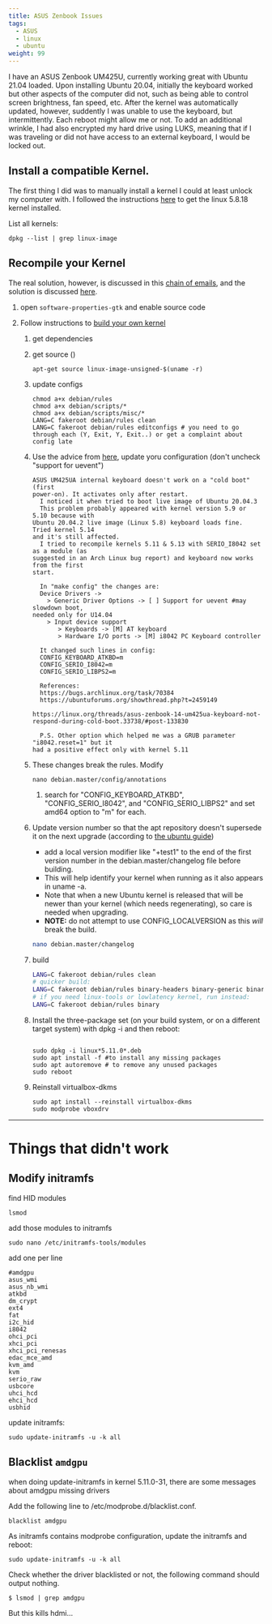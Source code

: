 ```yaml
---
title: ASUS Zenbook Issues
tags:
  - ASUS
  - linux
  - ubuntu
weight: 99
---
```


I have an ASUS Zenbook UM425U, currently working great with Ubuntu 21.04 loaded.  Upon installing Ubuntu 20.04, initially the keyboard worked but other aspects of the computer did not, such as being able to control screen brightness, fan speed, etc.  After the kernel was automatically updated, however, suddently I was unable to use the keyboard, but intermittently.  Each reboot might allow me or not.  To add an additional wrinkle, I had also encrypted my hard drive using LUKS, meaning that if I was traveling or did not have access to an external keyboard, I would be locked out.

## Install a compatible Kernel.  

The first thing I did was to manually install a kernel I could at least unlock my computer with.  I followed the instructions [here](https://www.how2shout.com/linux/install-linux-5-8-kernel-on-ubuntu-20-04-lts/) to get the linux 5.8.18 kernel installed.

List all kernels:

```
dpkg --list | grep linux-image
```

## Recompile your Kernel

The real solution, however, is discussed in this [chain of emails](https://www.mail-archive.com/search?l=ubuntu-bugs@lists.ubuntu.com&q=subject:%22%5C%5BBug+1943832%5C%5D+Re%5C%3A+Keyboard+doesn%27t+work+on+a+%5C%22cold+boot%5C%22+with+built%5C-in+%5C%22i8042+PC+Keyboard+controller%5C%22+%5C%28ASUS+UM425UA%5C%29%22&o=newest&f=1), and the solution is discussed  [here](https://www.mail-archive.com/ubuntu-bugs@lists.ubuntu.com/msg5955393.html).

1. open ```software-properties-gtk``` and enable source code
1. Follow instructions to [build your own kernel](https://wiki.ubuntu.com/Kernel/BuildYourOwnKernel)

    1. get dependencies
    1. get source ()

        ```
        apt-get source linux-image-unsigned-$(uname -r)
        ```

    1. update configs
    
        ```
        chmod a+x debian/rules
        chmod a+x debian/scripts/*
        chmod a+x debian/scripts/misc/*
        LANG=C fakeroot debian/rules clean
        LANG=C fakeroot debian/rules editconfigs # you need to go through each (Y, Exit, Y, Exit..) or get a complaint about config late
        ```

    1. Use the advice from [here](https://www.mail-archive.com/ubuntu-bugs@lists.ubuntu.com/msg5955393.html), update yoru configuration (don't uncheck "support for uevent")

        
        ```
        ASUS UM425UA internal keyboard doesn't work on a "cold boot" (first 
        power-on). It activates only after restart.
          I noticed it when tried to boot live image of Ubuntu 20.04.3
          This problem probably appeared with kernel version 5.9 or 5.10 because with 
        Ubuntu 20.04.2 live image (Linux 5.8) keyboard loads fine. Tried kernel 5.14 
        and it's still affected.
          I tried to recompile kernels 5.11 & 5.13 with SERIO_I8042 set as a module (as 
        suggested in an Arch Linux bug report) and keyboard now works from the first 
        start.
          
          In "make config" the changes are:
          Device Drivers ->
            > Generic Driver Options -> [ ] Support for uevent #may slowdown boot, 
        needed only for U14.04
            > Input device support
               > Keyboards -> [M] AT keyboard
               > Hardware I/O ports -> [M] i8042 PC Keyboard controller
          
          It changed such lines in config:
          CONFIG_KEYBOARD_ATKBD=m
          CONFIG_SERIO_I8042=m
          CONFIG_SERIO_LIBPS2=m
          
          References:
          https://bugs.archlinux.org/task/70384
          https://ubuntuforums.org/showthread.php?t=2459149
          
        https://linux.org/threads/asus-zenbook-14-um425ua-keyboard-not-respond-during-cold-boot.33738/#post-133830
          
          P.S. Other option which helped me was a GRUB parameter "i8042.reset=1" but it 
        had a positive effect only with kernel 5.11
        ```

    1. These changes break the rules.  Modify 
        
        ```
        nano debian.master/config/annotations
        ```
        
        1. search for "CONFIG_KEYBOARD_ATKBD", "CONFIG_SERIO_I8042", and "CONFIG_SERIO_LIBPS2" and set amd64 option to "m" for each.
        

    1. Update version number so that the apt repository doesn't supersede it on the next upgrade (according to [the ubuntu guide](https://wiki.ubuntu.com/Kernel/BuildYourOwnKernel#Modifying_the_configuration))

       * add a local version modifier like "+test1" to the end of the first version number in the debian.master/changelog file before building. 
       * This will help identify your kernel when running as it also appears in uname -a. 
       * Note that when a new Ubuntu kernel is released that will be newer than your kernel (which needs regenerating), so care is needed when upgrading. 
       * **NOTE:** do not attempt to use CONFIG_LOCALVERSION as this _will_ break the build. 


       ```bash
       nano debian.master/changelog
       ```

    1. build
    
        ```bash
        LANG=C fakeroot debian/rules clean
        # quicker build:
        LANG=C fakeroot debian/rules binary-headers binary-generic binary-perarch
        # if you need linux-tools or lowlatency kernel, run instead:
        LANG=C fakeroot debian/rules binary
        ```

    1. Install the three-package set (on your build system, or on a different target system) with dpkg -i and then reboot:
    
        ```

        sudo dpkg -i linux*5.11.0*.deb
        sudo apt install -f #to install any missing packages
        sudo apt autoremove # to remove any unused packages
        sudo reboot
        ``` 
    
    1. Reinstall virtualbox-dkms
    
        ```
        sudo apt install --reinstall virtualbox-dkms 
        sudo modprobe vboxdrv
        ```



---

# Things that didn't work

## Modify initramfs

find HID modules

```
lsmod
```

add those modules to initramfs

```
sudo nano /etc/initramfs-tools/modules
```

add one per line

```
#amdgpu 
asus_wmi 
asus_nb_wmi
atkbd 
dm_crypt 
ext4 
fat 
i2c_hid 
i8042
ohci_pci
xhci_pci
xhci_pci_renesas
edac_mce_amd
kvm_amd
kvm
serio_raw
usbcore
uhci_hcd
ehci_hcd
usbhid
```

update initramfs:

```
sudo update-initramfs -u -k all
```


## Blacklist ```amdgpu```

when doing update-initramfs in kernel 5.11.0-31, there are some messages about amdgpu missing drivers

Add the following line to /etc/modprobe.d/blacklist.conf.

```
blacklist amdgpu
```

As initramfs contains modprobe configuration, update the initramfs and reboot:

```
sudo update-initramfs -u -k all
```

Check whether the driver blacklisted or not, the following command should output nothing.

```
$ lsmod | grep amdgpu
```

But this kills hdmi...


